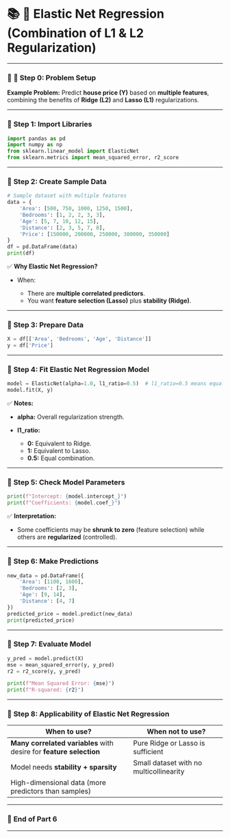 # 📚 **🌟 Elastic Net Regression (Combination of L1 & L2 Regularization)**

---

### 📝 **🔹 Step 0: Problem Setup**

**Example Problem:**
Predict **house price (Y)** based on **multiple features**, combining the benefits of **Ridge (L2)** and **Lasso (L1)** regularizations.

---

### 🔹 **Step 1: Import Libraries**

```python
import pandas as pd
import numpy as np
from sklearn.linear_model import ElasticNet
from sklearn.metrics import mean_squared_error, r2_score
```

---

### 🔹 **Step 2: Create Sample Data**

```python
# Sample dataset with multiple features
data = {
    'Area': [500, 750, 1000, 1250, 1500],
    'Bedrooms': [1, 2, 2, 3, 3],
    'Age': [5, 7, 10, 12, 15],
    'Distance': [2, 3, 5, 7, 8],
    'Price': [150000, 200000, 250000, 300000, 350000]
}
df = pd.DataFrame(data)
print(df)
```

✅ **Why Elastic Net Regression?**

* When:

  * There are **multiple correlated predictors**.
  * You want **feature selection (Lasso)** plus **stability (Ridge)**.

---

### 🔹 **Step 3: Prepare Data**

```python
X = df[['Area', 'Bedrooms', 'Age', 'Distance']]
y = df['Price']
```

---

### 🔹 **Step 4: Fit Elastic Net Regression Model**

```python
model = ElasticNet(alpha=1.0, l1_ratio=0.5)  # l1_ratio=0.5 means equal balance of L1 and L2
model.fit(X, y)
```

✅ **Notes:**

* **alpha:** Overall regularization strength.
* **l1\_ratio:**

  * **0:** Equivalent to Ridge.
  * **1:** Equivalent to Lasso.
  * **0.5:** Equal combination.

---

### 🔹 **Step 5: Check Model Parameters**

```python
print(f"Intercept: {model.intercept_}")
print(f"Coefficients: {model.coef_}")
```

✅ **Interpretation:**

* Some coefficients may be **shrunk to zero** (feature selection) while others are **regularized** (controlled).

---

### 🔹 **Step 6: Make Predictions**

```python
new_data = pd.DataFrame({
    'Area': [1100, 1600],
    'Bedrooms': [2, 3],
    'Age': [9, 14],
    'Distance': [4, 7]
})
predicted_price = model.predict(new_data)
print(predicted_price)
```

---

### 🔹 **Step 7: Evaluate Model**

```python
y_pred = model.predict(X)
mse = mean_squared_error(y, y_pred)
r2 = r2_score(y, y_pred)

print(f"Mean Squared Error: {mse}")
print(f"R-squared: {r2}")
```

---

### 🔹 **Step 8: Applicability of Elastic Net Regression**

| **When to use?**                                                    | **When not to use?**                    |
| ------------------------------------------------------------------- | --------------------------------------- |
| **Many correlated variables** with desire for **feature selection** | Pure Ridge or Lasso is sufficient       |
| Model needs **stability + sparsity**                                | Small dataset with no multicollinearity |
| High-dimensional data (more predictors than samples)                |                                         |

---

### 📝 **End of Part 6**

---
